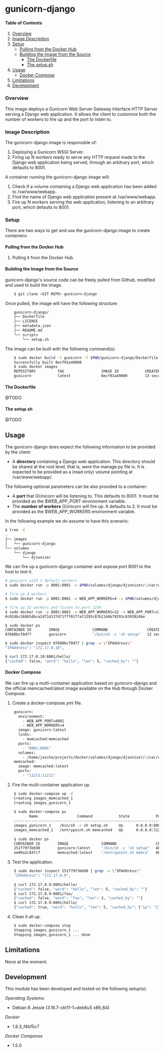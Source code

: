 # gunicorn-django
#### Table of Contents
1. [Overview](#overview)
2. [Image Description](#image-description)
3. [Setup](#setup)
    * [Pulling from the Docker Hub](#pulling-from-the-docker-hub)
    * [Building the Image from the Source](#building-the-image-from-the-source)
        * [The Dockerfile](#the-dockerfile)
        * [The setup.sh](#the-setup.sh)
4. [Usage](#usage)
    * [Docker Compose](#docker-compose)
5. [Limitations](#limitations)
6. [Development](#development)

### Overview
This image deploys a Gunicorn Web Server Gateway Interface HTTP Server serving a Django web application. It allows the client to customize both the number of workers to fire up and the port to listen to.

### Image Description
The gunicorn-django image is responsible of:

 1. Deploying a Gunicorn WSGI Server.
 2. Firing up N workers ready to serve any HTTP request made to the Django web application being served, through an arbitrary port, which defaults to 8001.

A container running the gunicorn-django image will:

 1. Check if a volume containing a Django web application has been added to /var/www/webapp.
 2. Find the name of Django web application present at /var/www/webapp.
 3. Fire up N workers serving the web application, listening to an arbitrary port, which defaults to 8001.

### Setup
There are two ways to get and use the gunicorn-django image to create containers:

#### Pulling from the Docker Hub
 1. Pulling it from the Docker Hub.

#### Building the Image from the Source
gunicorn-django's source code can be freely pulled from Github, modified and used to build the image.

```bash
    $ git clone <GIT REPO> gunicorn-django
```
 
 Once pulled, the image will have the following structure:
```bash
    gunicorn-django/
    ├── Dockerfile
    ├── LICENSE
    ├── metadata.json
    ├── README.md
    └── scripts
        └── setup.sh
```

The image can be built with the following command(s):

```bash
    $ sudo docker build -t gunicorn -f $PWD/gunicorn-django/Dockerfile $PWD/gunicorn-django
    Successfully built 8ecf91a49000
    $ sudo docker images
    REPOSITORY          TAG                 IMAGE ID            CREATED             VIRTUAL SIZE
    gunicorn            latest              8ecf91a49000        13 seconds ago      380.1 MB
```

#### The Dockerfile
@TODO

#### The setup.sh
@TODO


## Usage
The gunicorn-django does expect the following information to be provided by the client:

 * A **directory** containing a Django web application. This directory should be shared at the root level, that is, were the manage.py file is. It is expected to be provided as a (read only) volume pointing at /var/www/webapp/.

The following optional parameters can be also provided to a container:

 * A **port** that GUnicorn will be listening to. This defaults to 8001. It must be provided as the $WEB_APP_PORT environment variable.
 * The **number of workers** GUnicorn will fire up. It defaults to 2. It must be provided as the $WEB_APP_WORKERS environment variable.

In the following example we do assume to have this scenario:
```bash
$ tree -d
.
├── images
│   └── gunicorn-django
└── volumes
    └── django
        └── djsonizer
```

We can fire up a gunicorn-django container and expose port 8001 to the host to test it.
```bash
# gunicorn with 2 default workers
$ sudo docker run -p 8001:8001 -v $PWD/volumes/django/djsonizer/:/var/www/webapp:ro -d gunicorn

# fire up 4 workers
$ sudo docker run -p 8001:8001 -e WEB_APP_WORKERS=4 -v $PWD/volumes/django/djsonizer/:/var/www/webapp:ro -d gunicorn

# fire up 32 workers and listen to port 1234
$ sudo docker run -p 8001:8001 -e WEB_APP_WORKERS=32 -e WEB_APP_PORT=1234 -v $PWD/volumes/django/djsonizer/:/var/www/webapp:ro -d gunicorn
0c924bc368b5dbca2d71d137d71f7f017faf1395c87b2146b79291c8393024be

$ sudo docker ps
CONTAINER ID        IMAGE               COMMAND                  CREATED             STATUS              PORTS                    NAMES
87680bcf0d77        gunicorn            "/bin/sh -c 'sh setup"   12 seconds ago      Up 11 seconds       0.0.0.0:8001->8001/tcp   tender_morse

$ sudo docker inspect 87680bcf0d77 | grep -e \"IPAddress\"
"IPAddress": "172.17.0.10",

$ curl 172.17.0.10:8001/hello/
{"cached": false, "word": "hello", "len": 5, "cached_by": ""}
```

#### Docker Compose
We can fire up a multi-container application based on gunicorn-django and the official memcached:latest image available on the Hub through Docker Compose.


1) Create a docker-compose.yml file.
```bash
    gunicorn:
      environment:
        - WEB_APP_PORT=8001
        - WEB_APP_WORKERS=4
      image: gunicorn:latest
      links:
        - memcached:memcached
      ports:
        - "8001:8001"
      volumes:
        - /home/jascha/projects/docker/volumes/django/djsonizer/:/var/www/webapp:ro
    memcached:
      image: memcached:latest
      ports:
        - "11211:11211"
```

2) Fire the multi-container application up.
```bash
    $ sudo docker-compose up -d
    Creating images_memcached_1
    Creating images_gunicorn_1
    
    $ sudo docker-compose ps
           Name                  Command            State            Ports           
    --------------------------------------------------------------------------------
    images_gunicorn_1    /bin/sh -c sh setup.sh     Up      0.0.0.0:8001->8001/tcp   
    images_memcached_1   /entrypoint.sh memcached   Up      0.0.0.0:11211->11211/tcp
    
    $ sudo docker ps
    CONTAINER ID        IMAGE               COMMAND                  CREATED              STATUS              PORTS                      NAMES
    251f79f3b690        gunicorn:latest     "/bin/sh -c 'sh setup"   About a minute ago   Up About a minute   0.0.0.0:8001->8001/tcp     images_gunicorn_1
    ee09a2c847c7        memcached:latest    "/entrypoint.sh memca"   About a minute ago   Up About a minute   0.0.0.0:11211->11211/tcp   images_memcached_1
```

3) Test the application.
```bash
    $ sudo docker inspect 251f79f3b690 | grep -e \"IPAddress\"
    "IPAddress": "172.17.0.9",
    
    $ curl 172.17.0.9:8001/hello/
    {"cached": false, "word": "hello", "len": 5, "cached_by": ""}
    $ curl 172.17.0.9:8001/foo/
    {"cached": false, "word": "foo", "len": 3, "cached_by": ""}
    $ curl 172.17.0.9:8001/hello/
    {"cached": true, "word": "hello", "len": 5, "cached_by": {"ip": "172.17.0.9", "hostname": "251f79f3b690"}}
```

4) Clean it all up.
```bash
    $ sudo docker-compose stop
    Stopping images_gunicorn_1 ... 
    Stopping images_gunicorn_1 ... done
```

## Limitations
None at the moment.


## Development
This module has been developed and tested on the following setup(s):

*Operating Systems*:

 - Debian 8 Jessie (3.16.7-ckt11-1+deb8u5 x86_64)

*Docker*

 - 1.8.3_f4bf5c7

*Docker Componse*

 - 1.5.0
